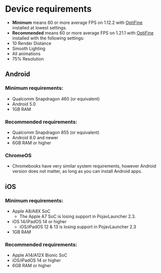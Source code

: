 # Device requirements
- **Minimum** means 60 or more average FPS on 1.12.2 with [OptiFine](https://optifine.net/downloads) installed at lowest settings.
- **Recommended** means 60 or more average FPS on 1.21.1 with [OptiFine](https://optifine.net/downloads) installed with the following settings:
- 10 Render Distance
- Smooth Lighting
- All animations
- 75% Resolution
## Android

### Minimum requirements:
- Qualcomm Snapdragon 460 (or equivalent)
- Android 5.0
- 1GB RAM

### Recommended requirements:
- Qualcomm Snapdragon 855 (or equivalent)
- Android 8.0 and newer
- 6GB RAM or higher

### ChromeOS
- Chromebooks have very similar system requirements, however Android version does not matter, as long as you can install Android apps.

## iOS

### Minimum requirements:
- Apple A8/A8X SoC
   - The Apple A7 SoC is losing support in PojavLauncher 2.3.
- iOS 14/iPadOS 14 or higher
   - iOS/iPadOS 12 & 13 is losing support in PojavLauncher 2.3
- 1GB RAM

### Recommended requirements:
- Apple A14/A12X Bionic SoC
- iOS/iPadOS 14 or higher
- 6GB RAM or higher

